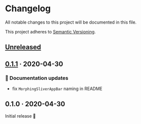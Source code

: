 # Changelog

All notable changes to this project will be documented in this file.

This project adheres to [Semantic Versioning](http://semver.org/spec/v2.0.0.html).


<!-- Template:
## [NEW](https://github.com/JonasWanke/swipeable_page_route/compare/vOLD...vNEW) · 2020-xx-xx
### 🎉 New Features
### ⚡ Changes
### 🐛 Bug Fixes
### 📜 Documentation updates
### 🏗 Refactoring
### 📦 Build & CI
-->


## [Unreleased](https://github.com/JonasWanke/swipeable_page_route/compare/v0.1.1...master)


## [0.1.1](https://github.com/JonasWanke/swipeable_page_route/compare/v0.1.0...v0.1.1) · 2020-04-30

### 📜 Documentation updates
- fix `MorphingSliverAppBar` naming in README


## 0.1.0 · 2020-04-30

Initial release 🎉
